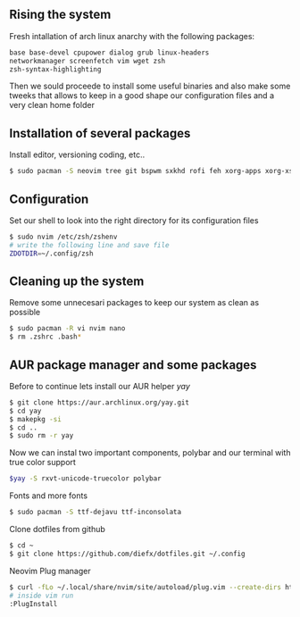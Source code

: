 Rising the system
-----------------

Fresh intallation of arch linux anarchy with the following packages:

```bash
base base-devel cpupower dialog grub linux-headers 
networkmanager screenfetch vim wget zsh
zsh-syntax-highlighting
```

Then we sould proceede to install some useful binaries and also
make some tweeks that allows to keep in a good shape our configuration files and a very
clean home folder

Installation of several packages
--------------------------------
Install editor, versioning coding, etc..
```bash
$ sudo pacman -S neovim tree git bspwm sxkhd rofi feh xorg-apps xorg-xserver xorg-xinit virtualbox-guest-modules-arch virtualbox-guest-utils
```

Configuration
-------------
Set our shell to look into the right directory for its configuration files
```bash
$ sudo nvim /etc/zsh/zshenv
# write the following line and save file
ZDOTDIR=~/.config/zsh 
```

Cleaning up the system
-----------------------
Remove some unnecesari packages to keep our system as clean as possible
```bash
$ sudo pacman -R vi nvim nano
$ rm .zshrc .bash*
```

AUR package manager and some packages 
-------------------------------------
Before to continue lets install our AUR helper _yay_
```bash
$ git clone https://aur.archlinux.org/yay.git
$ cd yay
$ makepkg -si
$ cd ..
$ sudo rm -r yay 
```

Now we can instal two important components, polybar and our terminal with true color support
```bash
$yay -S rxvt-unicode-truecolor polybar
```

Fonts and more fonts
```bash
$ sudo pacman -S ttf-dejavu ttf-inconsolata
```

Clone dotfiles from github
```bash
$ cd ~
$ git clone https://github.com/diefx/dotfiles.git ~/.config
```

Neovim Plug manager
```bash
$ curl -fLo ~/.local/share/nvim/site/autoload/plug.vim --create-dirs https://raw.githubusercontent.com/junegunn/vim-plug/master/plug.vim
# inside vim run
:PlugInstall
```

